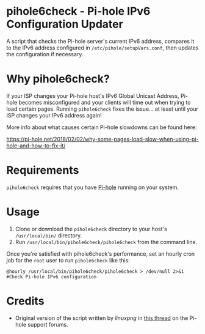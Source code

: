 # pihole6check - Pi-hole IPv6 Configuration Updater
A script that checks the Pi-hole server's current IPv6 address, compares it to the IPv6 address configured in ```/etc/pihole/setupVars.conf```, then updates the configuration if necessary.

# Why pihole6check?
If your ISP changes your Pi-hole host's IPv6 Global Unicast Address, Pi-hole becomes misconfigured and your clients will time out when trying to load certain pages. Running ```pihole6check``` fixes the issue... at least until your ISP changes your IPv6 address again!

More info about what causes certain Pi-hole slowdowns can be found here:

https://pi-hole.net/2018/02/02/why-some-pages-load-slow-when-using-pi-hole-and-how-to-fix-it/

# Requirements
```pihole6check``` requires that you have <a target="_blank" href="https://github.com/pi-hole/pi-hole">Pi-hole</a> running on your system.

# Usage
1. Clone or download the ```pihole6check``` directory to your host's `/usr/local/bin/` directory.
2. Run ```/usr/local/bin/pihole6check/pihole6check``` from the command line.

Once you're satisfied with pihole6check's performance, set an hourly cron job for the ```root``` user to run ```pihole6check``` like this:

    @hourly /usr/local/bin/pihole6check/pihole6check > /dev/null 2>&1 #Check Pi-hole IPv6 configuration
    
# Credits
* Original version of the script written by *linuxpng* in <a target="_blank" href="https://discourse.pi-hole.net/t/some-websites-load-very-slow/1876/46">this thread</a> on the Pi-hole support forums.
